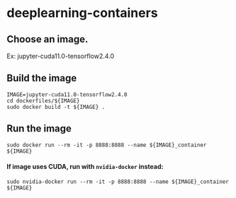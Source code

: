 # deeplearning-containers

## Choose an image.

Ex: jupyter-cuda11.0-tensorflow2.4.0

## Build the image

```
IMAGE=jupyter-cuda11.0-tensorflow2.4.0
cd dockerfiles/${IMAGE}
sudo docker build -t ${IMAGE} .
```

## Run the image

```
sudo docker run --rm -it -p 8888:8888 --name ${IMAGE}_container ${IMAGE}
```

#### If image uses CUDA, run with `nvidia-docker` instead:


```
sudo nvidia-docker run --rm -it -p 8888:8888 --name ${IMAGE}_container ${IMAGE}
```
